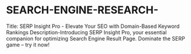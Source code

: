 # SEARCH-ENGINE-RESEARCH-
Title: SERP Insight Pro - Elevate Your SEO with Domain-Based Keyword Rankings Description-Introducing SERP Insight Pro, your essential companion for optimizing Search Engine Result Page. Dominate the SERP game – try it now!
